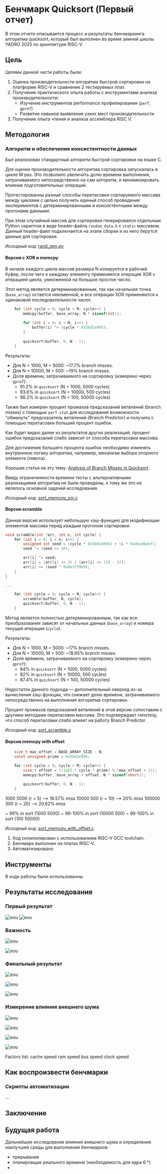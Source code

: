 # Бенчмарк Quicksort (Первый отчет)

В этом отчете описывается процесс и результаты бенчмаркинга алгоритма quicksort, который был выполнен во время зимней школы YADRO 2025 по архитектуре RISC-V.

## Цель

Целями данной части работы были:

1. Оценка производительности алгоритма быстрой сортировки на платформе RISC-V и сравнение 2 тестируемых плат.
2. Получение практического опыта работы с инструментами анализа производительности:
   - Изучение инструментов performance профилирования (`perf`, `gprof`)
   - Развитие навыков выявления узких мест производительности
3. Получение опыта чтения и анализа ассемблера RISC V.

## Методология

### Алгоритм и обеспечение консистентности данных

Был реализован стандартный алгоритм быстрой сортировки на языке C.

Для оценки производительности алгоритма сортировка запускалась в цикле M раз. Это позволило увеличить долю времени выполнения, затрачиваемого непосредственно на сам алгоритм, и минимизировать влияние подготовительных операций.

Протестированны разные способы перетасовки сортируемого массива между циклами с целью получить единый способ проведения экспериментов с детерминированными и консистентными между прогонами данными.

При этом случайный массив для сортировки генерировался отдельным Python скриптом в виде header-файла `random_data.h` с `static` массивом. Данный header-файл подключается на этапе сборки и из него берутся данные для сортировки.

Исходный код: [rand_gen.py](/1.benchmarks/bondar/qsort_bench/rand_gen.py)

#### Версия с XOR и memcpy

В начале каждого цикла массив размера N копируется в рабочий буфер, после чего к каждому элементу применяется операция XOR с итерацией цикла, умноженной на большое простое число.

Этот метод является детерминированным, так как начальная точка (`base_array`) остается неизменной, и все операции XOR применяются к одинаковой последовательности чисел.

```C
    for (int cycle = 0; cycle < M; cycle++) {
        memcpy(buffer, base_array, N * sizeof(int));
        
        for (int i = 0; i < N; i++) {
            buffer[i] ^= (cycle * 0x5bd1e995);
        }
        
        quicksort(buffer, 0, N - 1);
    }
```

Результаты:

- Для N = 1000, M = 5000: ~17.7% branch misses.
- Для N = 10000, M = 500: ~19% branch misses.
- Доля времени, затрачиваемого на сортировку (измерено через `gprof`):
  - 91.2% in `quicksort` (N = 1000, 5000 cycles)
  - 93.6% in `quicksort` (N = 10000, 500 cycles)
  - 96.2% in `quicksort` (N = 100, 50000 cycles)

Также был измерен процент промахов предсказаний ветвлений (branch misses) с помощью `perf stat` для исследования возможности "обмануть" предсказатель ветвлений (Branch Predictor) и получить с помощью перетасовки больший процент ошибок.

Как будет видно далее из результатов других реализаций, процент ошибок предсказаний слабо зависит от способа перетасовки массива.

Для достижения большего процента ошибок необходимо изменять внутреннюю логику алгоритма, например, механизм выбора опорного элемента (пивота).

Хорошая статья на эту тему: [Analysis of Branch Misses in Quicksort](https://www.wild-inter.net/publications/martinez-nebel-wild-2015).

Ввиду ограниченности времени тесты с альтернативными реализациями алгоритма не были проведены, к тому же это не являлось основной задачей исследования.

Исходный код: [sort_memcpy_xor.c](/1.benchmarks/bondar/qsort_bench/sort_memcpy_xor.c)

#### Версия scramble

Данная версия использует небольшую хэш-функцию для модификации элементов массива перед каждым прогоном сортировки.

```C
void scramble(int *arr, int n, int cycle) {
    for (int i = 0; i < n; i++) {
        unsigned int seed = (cycle * 0x5bd1e995) + (i * 0xdeadbeef);
        seed ^= (seed >> 16);

        arr[i] ^= seed; 
        arr[i] = (arr[i] << 3) | (arr[i] >> (32 - 3)); 
        arr[i] += (seed ^ 0x9e3779b9);
    }
}

...

    for (int cycle = 0; cycle < M; cycle++) {
        scramble(buffer, N, cycle);
        quicksort(buffer, 0, N - 1);
    }
```

Метод является полностью детерминированным, так как все преобразования зависят от начальных данных (`base_array`) и номера текущей итерации (`cycle`).

Результаты:

- Для N = 1000, M = 5000: ~17% branch misses.
- Для N = 10000, M = 500: ~18.65% branch misses.
- Доля времени, затрачиваемого на сортировку (измерено через `gprof`):
  - 84% in `quicksort` (N = 1000, 5000 cycles)
  - 82% in `quicksort` (N = 10000, 500 cycles)
  - 87.4% in `quicksort` (N = 100, 50000 cycles)

Недостаток данного подхода — дополнительный оверхед из-за вычисления хэш-функции, что снижает долю времени, затрачиваемого непосредственно на выполнение алгоритма сортировки.

Процент промахов предсказаний ветвлений в этой версии сопоставим с другими методами перетасовки массива. Это подтверждает гипотезу, что способ перетасовки слабо влияет на работу Branch Predictor.

Исходный код: [sort_scramble.c](/1.benchmarks/bondar/qsort_bench/sort_scramble.c)

#### Версия memcpy with offset

```C
    size_t max_offset = BASE_ARRAY_SIZE - N;
    const unsigned prime = 0x5bd1e995; 

    for (int cycle = 0; cycle < M; cycle++) {
        size_t offset = ((1ull * cycle * prime) % (max_offset + 1));
        memcpy(buffer, base_array + offset, N * sizeof(short));
        
        quicksort(buffer, 0, N - 1);
    }
```

 1000 5000 (r = 5) --> 18.57% miss
 10000 500 (r = 10) --> 20% miss
 100000 300 (r = 20) --> 20.62% miss

 ~ 99% in sort (1000 5000)
 ~ 99-100% in sort (10000 500)
 ~ 99-100% in sort (100 50000)

Исходный код: [sort_memcpy_with_offset.c](/1.benchmarks/bondar/qsort_bench/sort_memcpy_with_offset.c)

1) Код скомпилирован с использованием RISC-V GCC toolchain.
2) Бенчмарк выполнен на платах RISC-V.
3) Автоматизировано

## Инструменты

В ходе работы были использованны

## Результаты исследования

### Первый результат

![eou](./../../1.benchmarks/bondar/qsort_bench/pics/qsort_with_memcpy.png)
![eou](./../../1.benchmarks/bondar/qsort_bench/pics/qsort_with_memcpy_offset.png)

### Важность

![eou](./../../1.benchmarks/bondar/qsort_bench/pics/qsort_2day_noisy.png)

![eou](./../../1.benchmarks/bondar/qsort_bench/pics/qsort_2day_noisy_banana_cache.png)

### Финальный результат

![eou](./../../1.benchmarks/bondar/qsort_bench/pics/Banana-Lichee.svg)

![eou](./../../1.benchmarks/bondar/qsort_bench/pics/Caches%20Lichee.svg)

![eou](./../../1.benchmarks/bondar/qsort_bench/pics/Caches%20Banana.svg)

### Измерение влияния внешнего шума

![eou](./../../1.benchmarks/bondar/qsort_bench/pics/taskset_vs_notaskset.svg)

![eou](./../../1.benchmarks/bondar/qsort_bench/pics/taskset-time.svg)

![eou](./../../1.benchmarks/bondar/qsort_bench/pics/Lichee-no-ethernet-misses.svg)

![eou](./../../1.benchmarks/bondar/qsort_bench/pics/Lichee-no-ethernet-context.svg)

Factors list:
 cache speed
 ram speed
 bus speed
 clock speed

## Как воспроизвести бенчмарки

### Скрипты автоматизации

...

## Заключение

## Будущая работа

Дальнейшее исследование влияния внешнего шума и определение наилучшей среды для выполнения бенчмарков:

- прерывания
- планировщик реального времени (необходимость для ядра 6.*)
-
